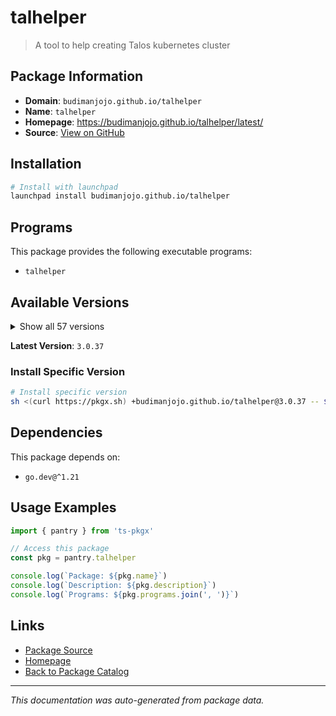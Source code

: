 # talhelper

> A tool to help creating Talos kubernetes cluster

## Package Information

- **Domain**: `budimanjojo.github.io/talhelper`
- **Name**: `talhelper`
- **Homepage**: https://budimanjojo.github.io/talhelper/latest/
- **Source**: [View on GitHub](https://github.com/pkgxdev/pantry/tree/main/projects/budimanjojo.github.io/talhelper/package.yml)

## Installation

```bash
# Install with launchpad
launchpad install budimanjojo.github.io/talhelper
```

## Programs

This package provides the following executable programs:

- `talhelper`

## Available Versions

<details>
<summary>Show all 57 versions</summary>

- `3.0.37`, `3.0.36`, `3.0.35`, `3.0.34`, `3.0.33`
- `3.0.32`, `3.0.31`, `3.0.30`, `3.0.29`, `3.0.28`
- `3.0.27`, `3.0.26`, `3.0.25`, `3.0.24`, `3.0.23`
- `3.0.22`, `3.0.21`, `3.0.20`, `3.0.19`, `3.0.18`
- `3.0.17`, `3.0.16`, `3.0.15`, `3.0.14`, `3.0.13`
- `3.0.12`, `3.0.11`, `3.0.10`, `3.0.9`, `3.0.8`
- `3.0.7`, `3.0.6`, `3.0.5`, `3.0.4`, `3.0.3`
- `3.0.2`, `3.0.1`, `3.0.0`, `2.4.10`, `2.4.9`
- `2.4.8`, `2.4.7`, `2.4.6`, `2.4.5`, `2.4.4`
- `2.4.3`, `2.4.2`, `2.4.1`, `2.4.0`, `2.3.11`
- `2.3.10`, `2.3.9`, `2.3.8`, `2.3.7`, `2.3.6`
- `2.3.5`, `2.3.4`

</details>

**Latest Version**: `3.0.37`

### Install Specific Version

```bash
# Install specific version
sh <(curl https://pkgx.sh) +budimanjojo.github.io/talhelper@3.0.37 -- $SHELL -i
```

## Dependencies

This package depends on:

- `go.dev@^1.21`

## Usage Examples

```typescript
import { pantry } from 'ts-pkgx'

// Access this package
const pkg = pantry.talhelper

console.log(`Package: ${pkg.name}`)
console.log(`Description: ${pkg.description}`)
console.log(`Programs: ${pkg.programs.join(', ')}`)
```

## Links

- [Package Source](https://github.com/pkgxdev/pantry/tree/main/projects/budimanjojo.github.io/talhelper/package.yml)
- [Homepage](https://budimanjojo.github.io/talhelper/latest/)
- [Back to Package Catalog](../../../package-catalog.md)

---

*This documentation was auto-generated from package data.*
